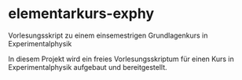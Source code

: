 # elementarkurs-exphy
Vorlesungsskript zu einem einsemestrigen Grundlagenkurs in Experimentalphysik

In diesem Projekt wird ein freies Vorlesungsskriptum für einen Kurs in Experimentalphysik aufgebaut und bereitgestellt.
